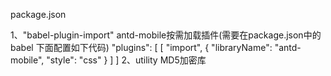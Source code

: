 package.json


1、"babel-plugin-import"  antd-mobile按需加载插件(需要在package.json中的babel 下面配置如下代码)
"plugins": [
  [
    "import",
    {
      "libraryName": "antd-mobile",
      "style": "css"
    }
  ]
]
2、utility MD5加密库


